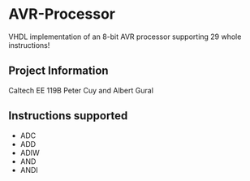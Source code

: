 # AVR-Processor
VHDL implementation of an 8-bit AVR processor supporting 29 whole instructions!

## Project Information
Caltech EE 119B
Peter Cuy and Albert Gural

## Instructions supported
* ADC
* ADD
* ADIW
* AND
* ANDI